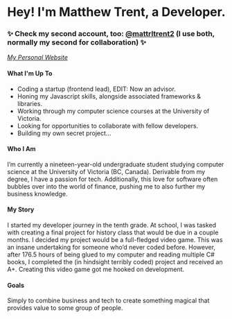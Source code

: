 # Hey! I'm Matthew Trent, a Developer. 
### ✨ Check my second account, too: [@mattrltrent2](https://github.com/mattrltrent2) (I use both, normally my second for collaboration) ✨
*[My Personal Website](https://matthewtrent.me/)*
#### What I'm Up To
- Coding a startup (frontend lead), EDIT: Now an advisor.
- Honing my Javascript skills, alongside associated frameworks & libraries.
- Working through my computer science courses at the University of Victoria.
- Looking for opportunities to collaborate with fellow developers.
- Building my own secret project...

#### Who I Am
I’m currently a nineteen-year-old undergraduate student studying computer science at the University of Victoria (BC, Canada). Derivable from my degree, I have a passion for tech. Additionally, this love for software often bubbles over into the world of finance, pushing me to also further my business knowledge.
#### My Story
I started my developer journey in the tenth grade. At school, I was tasked with creating a final project for history class that would be due in a couple months. I decided my project would be a full-fledged video game. This was an insane undertaking for someone who’d never coded before. However, after 176.5 hours of being glued to my computer and reading multiple C# books, I completed the (in hindsight terribly coded) project and received an A+. Creating this video game got me hooked on development.

#### Goals
Simply to combine business and tech to create something magical that provides value to some group of people.

